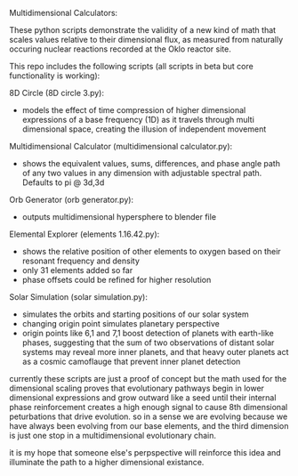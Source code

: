 Multidimensional Calculators:

These python scripts demonstrate the validity of a new kind of math that scales values relative to their dimensional flux, as measured from naturally occuring nuclear reactions recorded at the Oklo reactor site.

This repo includes the following scripts (all scripts in beta but core functionality is working):

8D Circle (8D circle 3.py):
  - models the effect of time compression of higher dimensional expressions of a base frequency (1D) as it travels through multi dimensional space, creating the illusion of independent movement

Multidimensional Calculator (multidimensional calculator.py):
  - shows the equivalent values, sums, differences, and phase angle path of any two values in any dimension with adjustable spectral path. Defaults to pi @ 3d,3d

Orb Generator (orb generator.py):
  - outputs multidimensional hypersphere to blender file 

Elemental Explorer (elements 1.16.42.py):
  - shows the relative position of other elements to oxygen based on their resonant frequency and density
  - only 31 elements added so far
  - phase offsets could be refined for higher resolution

Solar Simulation (solar simulation.py):
  - simulates the orbits and starting positions of our solar system
  - changing origin point simulates planetary perspective
  - origin points like 6,1 and 7,1 boost detection of planets with earth-like phases, suggesting that the sum of two observations of distant solar systems may reveal more inner planets, and that heavy outer planets act as a cosmic camoflauge that prevent inner planet detection

currently these scripts are just a proof of concept but the math used for the dimensional scaling proves that evolutionary pathways begin in lower dimensional expressions and grow outward like a seed until their internal phase reinforcement creates a high enough signal to cause 8th dimensional peturbations that drive evolution. so in a sense we are evolving because we have always been evolving from our base elements, and the third dimension is just one stop in a multidimensional evolutionary chain.

it is my hope that someone else's perpspective will reinforce this idea and illuminate the path to a higher dimensional existance. 
